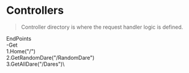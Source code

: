 # Controllers

> Controller directory is where the request handler logic is defined.

EndPoints\
-Get\
    1.Home("/")\
    2.GetRandomDare("/RandomDare")\
    3.GetAllDare("/Dares")\


